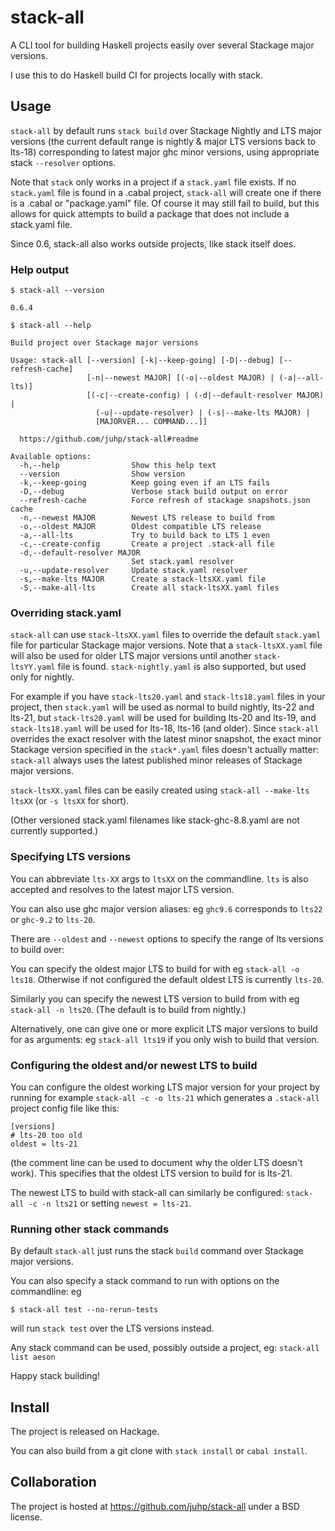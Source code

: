 # stack-all

A CLI tool for building Haskell projects easily
over several Stackage major versions.

I use this to do Haskell build CI for projects locally with stack.

## Usage

`stack-all` by default runs `stack build` over Stackage Nightly and
LTS major versions
(the current default range is nightly & major LTS versions back to lts-18)
corresponding to latest major ghc minor versions,
using appropriate stack `--resolver` options.

Note that `stack` only works in a project if a `stack.yaml` file exists.
If no `stack.yaml` file is found in a .cabal project,
`stack-all` will create one if there is a .cabal or "package.yaml" file.
Of course it may still fail to build, but this allows for quick attempts
to build a package that does not include a stack.yaml file.

Since 0.6, stack-all also works outside projects, like stack itself does.

### Help output
`$ stack-all --version`

```
0.6.4
```
`$ stack-all --help`

```
Build project over Stackage major versions

Usage: stack-all [--version] [-k|--keep-going] [-D|--debug] [--refresh-cache] 
                 [-n|--newest MAJOR] [(-o|--oldest MAJOR) | (-a|--all-lts)] 
                 [(-c|--create-config) | (-d|--default-resolver MAJOR) | 
                   (-u|--update-resolver) | (-s|--make-lts MAJOR) | 
                   [MAJORVER... COMMAND...]]

  https://github.com/juhp/stack-all#readme

Available options:
  -h,--help                Show this help text
  --version                Show version
  -k,--keep-going          Keep going even if an LTS fails
  -D,--debug               Verbose stack build output on error
  --refresh-cache          Force refresh of stackage snapshots.json cache
  -n,--newest MAJOR        Newest LTS release to build from
  -o,--oldest MAJOR        Oldest compatible LTS release
  -a,--all-lts             Try to build back to LTS 1 even
  -c,--create-config       Create a project .stack-all file
  -d,--default-resolver MAJOR
                           Set stack.yaml resolver
  -u,--update-resolver     Update stack.yaml resolver
  -s,--make-lts MAJOR      Create a stack-ltsXX.yaml file
  -S,--make-all-lts        Create all stack-ltsXX.yaml files
```

### Overriding stack.yaml
`stack-all` can use `stack-ltsXX.yaml` files to override the default
`stack.yaml` file for particular Stackage major versions.
Note that a `stack-ltsXX.yaml` file will also be used for
older LTS major versions until another `stack-ltsYY.yaml` file is found.
`stack-nightly.yaml` is also supported, but used only for nightly.

For example if you have `stack-lts20.yaml` and `stack-lts18.yaml` files
in your project,
then `stack.yaml` will be used as normal to build nightly, lts-22 and lts-21,
but `stack-lts20.yaml` will be used for building lts-20 and lts-19,
and `stack-lts18.yaml` will be used for lts-18, lts-16 (and older).
Since `stack-all` overrides the exact resolver with the latest minor snapshot,
the exact minor Stackage version specified in the `stack*.yaml` files
doesn't actually matter: `stack-all` always uses the latest published
minor releases of Stackage major versions.

`stack-ltsXX.yaml` files can be easily created using
`stack-all --make-lts ltsXX` (or `-s ltsXX` for short).

(Other versioned stack.yaml filenames like stack-ghc-8.8.yaml
are not currently supported.)

### Specifying LTS versions
You can abbreviate `lts-XX` args to `ltsXX` on the commandline.
`lts` is also accepted and resolves to the latest major LTS version.

You can also use ghc major version aliases:
eg `ghc9.6` corresponds to `lts22` or `ghc-9.2` to `lts-20`.

There are `--oldest`  and `--newest` options to specify the range of
lts versions to build over:

You can specify the oldest major LTS to build for with eg `stack-all -o lts18`.
Otherwise if not configured the default oldest LTS is currently `lts-20`.

Similarly you can specify the newest LTS version to build from with
eg `stack-all -n lts20`. (The default is to build from nightly.)

Alternatively, one can give one or more explicit LTS major versions to build
for as arguments: eg `stack-all lts19` if you only wish to build that version.

### Configuring the oldest and/or newest LTS to build
You can configure the oldest working LTS major version for your project
by running for example `stack-all -c -o lts-21` which generates a `.stack-all`
project config file like this:
```
[versions]
# lts-20 too old
oldest = lts-21
```
(the comment line can be used to document why the older LTS doesn't work).
This specifies that the oldest LTS version to build for is lts-21.

The newest LTS to build with stack-all can similarly be configured:
`stack-all -c -n lts21` or setting `newest = lts-21`.

### Running other stack commands
By default `stack-all` just runs the stack `build` command over
Stackage major versions.

You can also specify a stack command to run with options on the commandline:
eg
```
$ stack-all test --no-rerun-tests
```
will run `stack test` over the LTS versions instead.


Any stack command can be used, possibly outside a project,
eg: `stack-all list aeson`

Happy stack building!

## Install
The project is released on Hackage.

You can also build from a git clone with `stack install` or `cabal install`.

## Collaboration
The project is hosted at https://github.com/juhp/stack-all under a BSD license.
